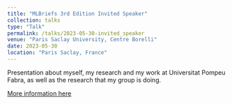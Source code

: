 ```yaml
---
title: "MLBriefs 3rd Edition Invited Speaker"
collection: talks
type: "Talk"
permalink: /talks/2023-05-30-invited_speaker
venue: "Paris Saclay University, Centre Borelli"
date: 2023-05-30
location: "Paris Saclay, France"
---
```


Presentation about myself, my research and my work at Universitat Pompeu Fabra, as well as the research that my group is doing.

[More information here](https://centreborelli.github.io/MLBriefs/)
